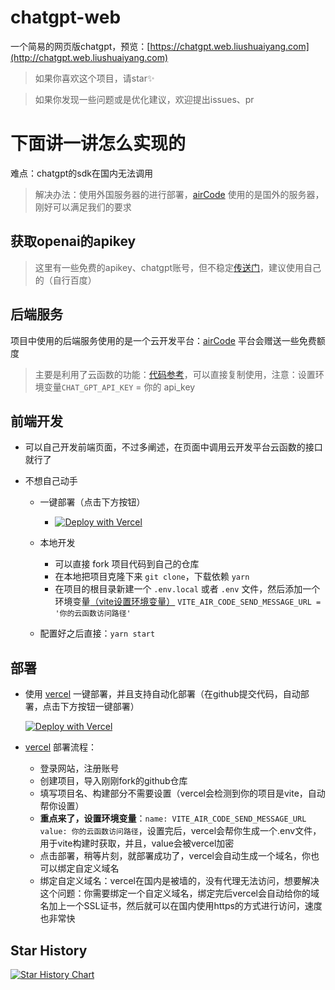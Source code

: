 # chatgpt-web
一个简易的网页版chatgpt，预览：[https://chatgpt.web.liushuaiyang.com](http://chatgpt.web.liushuaiyang.com)

> 如果你喜欢这个项目，请star✨

> 如果你发现一些问题或是优化建议，欢迎提出issues、pr

# 下面讲一讲怎么实现的
难点：chatgpt的sdk在国内无法调用
> 解决办法：使用外国服务器的进行部署，[airCode](https://docs-cn.aircode.io/) 使用的是国外的服务器，刚好可以满足我们的要求

## 获取openai的apikey

> 这里有一些免费的apikey、chatgpt账号，但不稳定[传送门](https://freeopenai.xyz/)，建议使用自己的（自行百度）

## 后端服务
项目中使用的后端服务使用的是一个云开发平台：[airCode](https://docs-cn.aircode.io/) 平台会赠送一些免费额度
> 主要是利用了云函数的功能：[代码参考](./example/sendMessage.js)，可以直接复制使用，注意：设置环境变量`CHAT_GPT_API_KEY` = 你的 api_key

## 前端开发
- 可以自己开发前端页面，不过多阐述，在页面中调用云开发平台云函数的接口就行了
- 不想自己动手

   - 一键部署（点击下方按钮）
     - [![Deploy with Vercel](https://vercel.com/button?utm_source=busiyi&utm_campaign=oss)](https://vercel.com/new/clone?utm_source=busiyi&utm_campaign=oss&repository-url=https://github.com/LsyWeb/chatgpt-web&env=VITE_AIR_CODE_SEND_MESSAGE_URL)
   - 本地开发
  
      - 可以直接 fork 项目代码到自己的仓库
      - 在本地把项目克隆下来 `git clone`，下载依赖 `yarn`
      - 在项目的根目录新建一个 `.env.local` 或者 `.env` 文件，然后添加一个环境变量[（vite设置环境变量）](https://cn.vitejs.dev/guide/env-and-mode.html#env-variables-and-modes) `VITE_AIR_CODE_SEND_MESSAGE_URL = '你的云函数访问路径' `
   - 配置好之后直接：`yarn start`

## 部署
- 使用 [vercel](https://vercel.com/) 一键部署，并且支持自动化部署（在github提交代码，自动部署，点击下方按钮一键部署）

  [![Deploy with Vercel](https://vercel.com/button?utm_source=busiyi&utm_campaign=oss)](https://vercel.com/new/clone?utm_source=busiyi&utm_campaign=oss&repository-url=https://github.com/LsyWeb/chatgpt-web&env=VITE_AIR_CODE_SEND_MESSAGE_URL)

- [vercel](https://vercel.com/) 部署流程：
  - 登录网站，注册账号
  - 创建项目，导入刚刚fork的github仓库
  - 填写项目名、构建部分不需要设置（vercel会检测到你的项目是vite，自动帮你设置）
  - **重点来了，设置环境变量**：`name: VITE_AIR_CODE_SEND_MESSAGE_URL` `value: 你的云函数访问路径`，设置完后，vercel会帮你生成一个.env文件，用于vite构建时获取，并且，value会被vercel加密
  - 点击部署，稍等片刻，就部署成功了，vercel会自动生成一个域名，你也可以绑定自定义域名
  - 绑定自定义域名：vercel在国内是被墙的，没有代理无法访问，想要解决这个问题：你需要绑定一个自定义域名，绑定完后vercel会自动给你的域名加上一个SSL证书，然后就可以在国内使用https的方式进行访问，速度也非常快
## Star History

[![Star History Chart](https://api.star-history.com/svg?repos=LsyWeb/chatgpt-web&type=Date)](https://star-history.com/#LsyWeb/chatgpt-web&Date)

